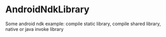 # AndroidNdkLibrary
Some android ndk example: compile static library, compile shared library, native or java invoke library
